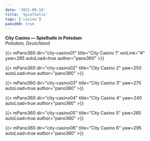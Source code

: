 ```yaml
---
date: '2021-09-14'
title: 'Spielhalle'
tags: ['casino']
pano360: true
---
```


**City Casino — Spielhalle in Potsdam**  
*Potsdam, Deutchland*

{{< mPano360
      dir="city-casino01"
      title="City Casino 1"
      extLink="#"
      yaw=265
      autoLoad=true
      author="pano360" >}}

{{< mPano360
      dir="city-casino02"
      title="City Casino 2"
      yaw=250
      autoLoad=true
      author="pano360" >}}

{{< mPano360
      dir="city-casino03"
      title="City Casino 3"
      yaw=275
      autoLoad=true
      author="pano360" >}}

{{< mPano360
      dir="city-casino04"
      title="City Casino 4"
      yaw=240
      autoLoad=true
      author="pano360" >}}

{{< mPano360
      dir="city-casino05"
      title="City Casino 5"
      yaw=265
      autoLoad=true
      author="pano360" >}}

{{< mPano360
      dir="city-casino06"
      title="City Casino 6"
      yaw=295
      autoLoad=true
      author="pano360" >}}
